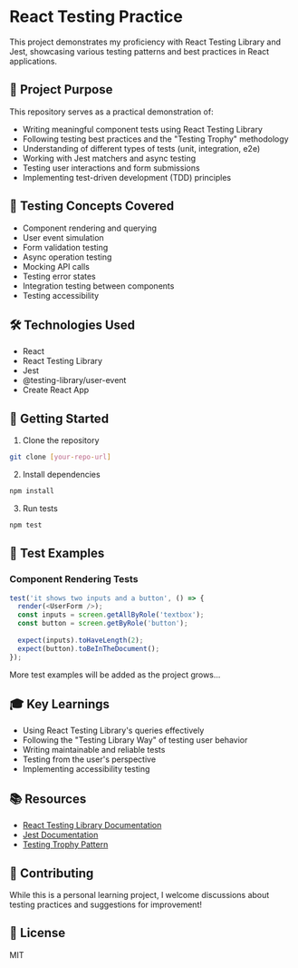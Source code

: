 # React Testing Practice

This project demonstrates my proficiency with React Testing Library and Jest, showcasing various testing patterns and best practices in React applications.

## 🎯 Project Purpose

This repository serves as a practical demonstration of:
- Writing meaningful component tests using React Testing Library
- Following testing best practices and the "Testing Trophy" methodology
- Understanding of different types of tests (unit, integration, e2e)
- Working with Jest matchers and async testing
- Testing user interactions and form submissions
- Implementing test-driven development (TDD) principles

## 🧪 Testing Concepts Covered

- Component rendering and querying
- User event simulation
- Form validation testing
- Async operation testing
- Mocking API calls
- Testing error states
- Integration testing between components
- Testing accessibility

## 🛠️ Technologies Used

- React
- React Testing Library
- Jest
- @testing-library/user-event
- Create React App

## 🚀 Getting Started

1. Clone the repository
```bash
git clone [your-repo-url]
```

2. Install dependencies
```bash
npm install
```

3. Run tests
```bash
npm test
```

## 📖 Test Examples

### Component Rendering Tests
```javascript
test('it shows two inputs and a button', () => {
  render(<UserForm />);
  const inputs = screen.getAllByRole('textbox');
  const button = screen.getByRole('button');
  
  expect(inputs).toHaveLength(2);
  expect(button).toBeInTheDocument();
});
```

More test examples will be added as the project grows...

## 🎓 Key Learnings

- Using React Testing Library's queries effectively
- Following the "Testing Library Way" of testing user behavior
- Writing maintainable and reliable tests
- Testing from the user's perspective
- Implementing accessibility testing

## 📚 Resources

- [React Testing Library Documentation](https://testing-library.com/docs/react-testing-library/intro/)
- [Jest Documentation](https://jestjs.io/)
- [Testing Trophy Pattern](https://kentcdodds.com/blog/the-testing-trophy-and-testing-classifications)

## 🤝 Contributing

While this is a personal learning project, I welcome discussions about testing practices and suggestions for improvement!

## 📝 License

MIT
